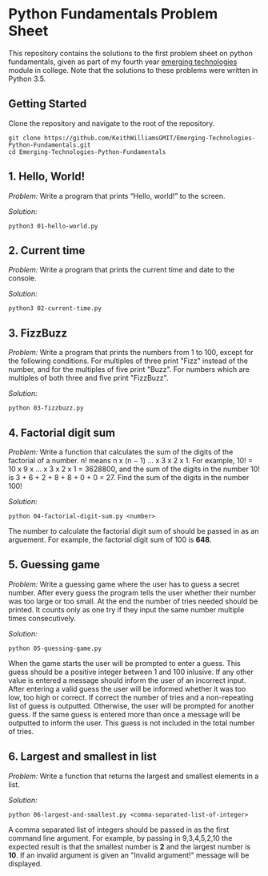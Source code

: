 # Python Fundamentals Problem Sheet

This repository contains the solutions to the first problem sheet on python fundamentals, given as part of my fourth year [emerging technologies](https://emerging-technologies.github.io/) module in college. Note that the solutions to these problems were written in Python 3.5.

## Getting Started

Clone the repository and navigate to the root of the repository.
```
git clone https://github.com/KeithWilliamsGMIT/Emerging-Technologies-Python-Fundamentals.git
cd Emerging-Technologies-Python-Fundamentals
```

## 1. Hello, World!
*Problem:* Write a program that prints “Hello, world!” to the screen.

*Solution:*
```
python3 01-hello-world.py
```

## 2. Current time
*Problem:* Write a program that prints the current time and date to the console.

*Solution:*
```
python3 02-current-time.py
```

## 3. FizzBuzz
*Problem:* Write a program that prints the numbers from 1 to 100, except for the following conditions. For multiples of three print "Fizz" instead of the number, and for the multiples of five print "Buzz". For numbers which are multiples of both three and five print "FizzBuzz".

*Solution:*
```
python 03-fizzbuzz.py
```

## 4. Factorial digit sum
*Problem:* Write a function that calculates the sum of the digits of the factorial of a number. n! means n x (n − 1) … x 3 x 2 x 1. For example, 10! = 10 x 9 x … x 3 x 2 x 1 = 3628800, and the sum of the digits in the number 10! is 3 + 6 + 2 + 8 + 8 + 0 + 0 = 27. Find the sum of the digits in the number 100!

*Solution:*
```
python 04-factorial-digit-sum.py <number>
```

The number to calculate the factorial digit sum of should be passed in as an arguement. For example, the factorial digit sum of 100 is **648**.

## 5. Guessing game
*Problem:* Write a guessing game where the user has to guess a secret number. After every guess the program tells the user whether their number was too large or too small. At the end the number of tries needed should be printed. It counts only as one try if they input the same number multiple times consecutively.

*Solution:*
```
python 05-guessing-game.py
```

When the game starts the user will be prompted to enter a guess. This guess should be a positive integer between 1 and 100 inlusive. If any other value is entered a message should inform the user of an incorrect input. After entering a valid guess the user will be informed whether it was too low, too high or correct. If correct the number of tries and a non-repeating list of guess is outputted. Otherwise, the user will be prompted for another guess. If the same guess is entered more than once a message will be outputted to inform the user. This guess is not included in the total number of tries.

## 6. Largest and smallest in list
*Problem:* Write a function that returns the largest and smallest elements in a list.

*Solution:*
```
python 06-largest-and-smallest.py <comma-separated-list-of-integer>
```

A comma separated list of integers should be passed in as the first command line argument. For example, by passing in 9,3,4,5,2,10 the expected result is that the smallest number is **2** and the largest number is **10**. If an invalid argument is given an "Invalid argument!" message will be displayed.